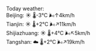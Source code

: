 Today weather:  
Beijing: ☀️   🌡️-3°C 🌬️↑4km/h  
Tianjin: ☀️   🌡️+2°C 🌬️↗11km/h  
Shijiazhuang: ☀️   🌡️+4°C 🌬️↖5km/h  
Tangshan: ☁️   🌡️+2°C 🌬️↗19km/h  
